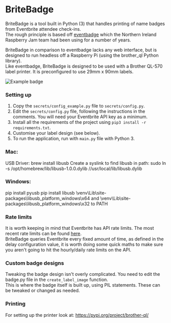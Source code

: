 # BriteBadge
BriteBadge is a tool built in Python (3) that handles printing of name badges from Eventbrite attendee check-ins.   
The rough principle is based off [eventbadge](https://github.com/triblondon/eventbadge) which the Northern Ireland Raspberry Jam team had been using for a number of years.   

BriteBadge in comparison to eventbadge lacks any web interface, but is designed to run headless off a Raspberry Pi (using the brother_ql Python library).   
Like eventbadge, BriteBadge is designed to be used with a Brother QL-570 label printer. It is preconfigured to use 29mm x 90mm labels.      

![Example badge](example_badge.jpg)

### Setting up
1. Copy the `secrets/config_example.py` file to `secrets/config.py`.   
2. Edit the `secrets/config.py` file, following the instructions in the comments. You will need your Eventbrite API key as a minimum.   
3. Install all the requirements of the project using `pip3 install -r requirements.txt`.   
4. Customise your label design (see below).   
5. To run the application, run with `main.py` file with Python 3.   

### Mac:
USB Driver: brew install libusb
Create a syslink to find libusb in path: sudo ln -s /opt/homebrew/lib/libusb-1.0.0.dylib //usr/local/lib/libusb.dylib

### Windows:
pip install pyusb
pip install libusb
\venv\Lib\site-packages\libusb\_platform\_windows\x64
and
\venv\Lib\site-packages\libusb\_platform\_windows\x32
to PATH


### Rate limits   
It is worth keeping in mind that Eventbrite has API rate limits. The most recent rate limits can be found [here](https://www.eventbrite.com/platform/docs/rate-limits).   
BriteBadge queries Eventbrite every fixed amount of time, as defined in the delay configuration value, it is worth doing some quick maths to make sure you aren't going to hit the hourly/daily rate limits on the API.   

### Custom badge designs   
Tweaking the badge design isn't overly complicated. You need to edit the badge.py file in the `create_label_image` function.   
This is where the badge itself is built up, using PIL statements. These can be tweaked or changed as needed.   

### Printing

For setting up the printer look at: https://pypi.org/project/brother-ql/

